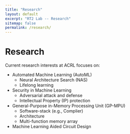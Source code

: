 ```yaml
---
title: "Research"
layout: default
excerpt: "RT2 Lab -- Research"
sitemap: false
permalink: /research/
---
```


# Research

Current research interests at ACRL focuses on:
- Automated Machine Learning (AutoML)
    - Neural Architecture Search (NAS)
    - Lifelong learning
- Security in Machine Learning
    - Adversarial attack and defense
    - Intellectual Property (IP) protection     
- General-Purpose in-Memory Processing Unit (GP-MPU)
    - Software-stack (e.g., Complier)
    - Architecture
    - Multi-function memory array   
- Machine Learning Aided Circuit Design 